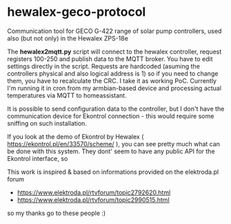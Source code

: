 # hewalex-geco-protocol
Communication tool for GECO G-422 range of solar pump controllers, used also (but not only) in the Hewalex ZPS-18e 

The **hewalex2mqtt.py** script will connect to the hewalex controller, request registers 100-250 and publish data to the MQTT broker.
You have to edit settings directly in the script.
Requests are hardcoded (asuming the controllers physical and also logical address is 1) so if you need to change them, you have to recalculate the CRC. 
I take it as working PoC. Currently I'm running it in cron from my armbian-based device and processing actual temperatures via MQTT to homeassistant.

It is possible to send configuration data to the controller, but I don't have the communication device for Ekontrol connection - this would require some sniffing on such installation. 

If you look at the demo of Ekontrol by Hewalex ( https://ekontrol.pl/en/33570/scheme/ ), you can see pretty much what can be done with this system. They dont' seem to have any public API for the Ekontrol interface, so  

This work is inspired & based on informations provided on the elektroda.pl forum 
- https://www.elektroda.pl/rtvforum/topic2792620.html
- https://www.elektroda.pl/rtvforum/topic2990515.html

so my thanks go to these people :)
